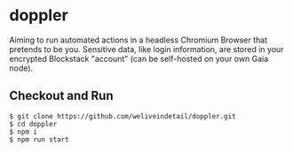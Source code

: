 # doppler

Aiming to run automated actions in a headless Chromium Browser that pretends to be you.
Sensitive data, like login information, are stored in your encrypted Blockstack "account" (can be self-hosted on your own Gaia node).

## Checkout and Run

```
$ git clone https://github.com/weliveindetail/doppler.git
$ cd doppler
$ npm i
$ npm run start
```
